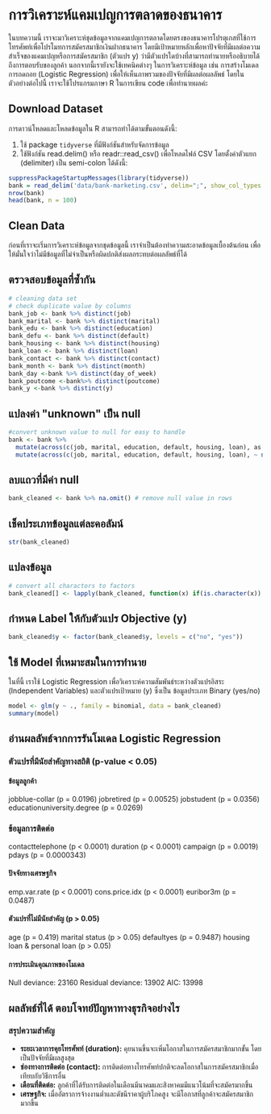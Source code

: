 # การวิเคราะห์แคมเปญการตลาดของธนาคาร

ในบทความนี้ เราจะมาวิเคราะห์ชุดข้อมูลจากแคมเปญการตลาดโดยตรงของธนาคารโปรตุเกสที่ใช้การโทรศัพท์เพื่อโปรโมทการสมัครสมาชิกเงินฝากธนาคาร โดยมีเป้าหมายหลักเพื่อหาปัจจัยที่มีผลต่อความสำเร็จของแคมเปญหรือการสมัครสมาชิก (ตัวแปร y) ว่ามีตัวแปรใดบ้างที่สามารถทำนายหรืออธิบายได้ถึงการตอบรับของลูกค้า นอกจากนี้เรายังจะใช้เทคนิคต่างๆ ในการวิเคราะห์ข้อมูล เช่น การสร้างโมเดลการถดถอย (Logistic Regression) เพื่อให้เห็นภาพรวมของปัจจัยที่มีผลต่อผลลัพธ์ โดยในตัวอย่างต่อไปนี้ เราจะใช้โปรแกรมภาษา R ในการเขียน code เพื่อทำนายผลค่ะ

## Download Dataset

การดาวน์โหลดและโหลดข้อมูลใน R สามารถทำได้ตามขั้นตอนดังนี้:

1. ใช้ package `tidyverse` ที่มีฟังก์ชันสำหรับจัดการข้อมูล
2. ใช้ฟังก์ชัน read.delim() หรือ readr::read_csv() เพื่อโหลดไฟล์ CSV โดยตั้งค่าตัวแยก (delimiter) เป็น semi-colon ได้ดังนี้:

```r
suppressPackageStartupMessages(library(tidyverse)) 
bank = read_delim('data/bank-marketing.csv', delim=";", show_col_types = FALSE)
nrow(bank)
head(bank, n = 100)
```
## **Clean Data**
ก่อนที่เราจะเริ่มการวิเคราะห์ข้อมูลจากชุดข้อมูลนี้ เราจำเป็นต้องทำความสะอาดข้อมูลเบื้องต้นก่อน เพื่อให้มั่นใจว่าไม่มีข้อมูลที่ไม่จำเป็นหรือผิดปกติส่งผลกระทบต่อผลลัพธ์ที่ได้

## **ตรวจสอบข้อมูลที่ซ้ำกัน**
```r
# cleaning data set
# check duplicate value by columns
bank_job <- bank %>% distinct(job)
bank_marital <- bank %>% distinct(marital)
bank_edu <- bank %>% distinct(education)
bank_defu <- bank %>% distinct(default)
bank_housing <- bank %>% distinct(housing)
bank_loan <- bank %>% distinct(loan)
bank_contact <- bank %>% distinct(contact)
bank_month <- bank %>% distinct(month)
bank_day <-bank %>% distinct(day_of_week)
bank_poutcome <-bank%>% distinct(poutcome)
bank_y <-bank %>% distinct(y)

```
## **แปลงค่า "unknown" เป็น null**
```r
#convert unknown value to null for easy to handle
bank <- bank %>%
  mutate(across(c(job, marital, education, default, housing, loan), as.character)) %>%
  mutate(across(c(job, marital, education, default, housing, loan), ~ na_if(., "unknown")))
```

## **ลบแถวที่มีค่า null**
```r
bank_cleaned <- bank %>% na.omit() # remove null value in rows
```

## **เช็คประเภทข้อมูลแต่ละคอลัมน์**
```r
str(bank_cleaned)
```

## แปลงข้อมูล
```r
# convert all charactors to factors
bank_cleaned[] <- lapply(bank_cleaned, function(x) if(is.character(x)) factor(x) else x)
```

## **กำหนด Label ให้กับตัวแปร Objective (y)**
```r
bank_cleaned$y <- factor(bank_cleaned$y, levels = c("no", "yes"))

```
## **ใช้ Model ที่เหมาะสมในการทำนาย**
ในที่นี้ เราใช้ Logistic Regression เพื่อวิเคราะห์ความสัมพันธ์ระหว่างตัวแปรอิสระ (Independent Variables) และตัวแปรเป้าหมาย (y) ซึ่งเป็น ข้อมูลประเภท Binary (yes/no)
```r
model <- glm(y ~ ., family = binomial, data = bank_cleaned)
summary(model)

```

## **อ่านผลลัพธ์จากการรันโมเดล Logistic Regression**
### ตัวแปรที่มีนัยสำคัญทางสถิติ (p-value < 0.05)
#### ข้อมูลลูกค้า
jobblue-collar (p = 0.0196)
jobretired (p = 0.00525)
jobstudent (p = 0.0356)
educationuniversity.degree (p = 0.0269)
### ข้อมูลการติดต่อ
contacttelephone (p < 0.0001)
duration (p < 0.0001)
campaign (p = 0.0019)
pdays (p = 0.0000343)
#### ปัจจัยทางเศรษฐกิจ
emp.var.rate (p < 0.0001)
cons.price.idx (p < 0.0001)
euribor3m (p = 0.0487)
#### ตัวแปรที่ไม่มีนัยสำคัญ (p > 0.05)
age (p = 0.419)
marital status (p > 0.05)
defaultyes (p = 0.9487)
housing loan & personal loan (p > 0.05)
#### การประเมินคุณภาพของโมเดล
Null deviance: 23160
Residual deviance: 13902
AIC: 13998

## ผลลัพธ์ที่ได้ ตอบโจทย์ปัญหาทางธุรกิจอย่างไร
### สรุปความสำคัญ
- **ระยะเวลาการคุยโทรศัพท์ (duration):** คุยนานขึ้นจะเพิ่มโอกาสในการสมัครสมาชิกมากขั้น โดยเป็นปัจจัยที่มีผลสูงสุด
- **ช่องทางการติดต่อ (contact):** การติดต่อทางโทรศัพท์ปกติจะลดโอกาสในการสมัครสมาชิกเมื่อเทียบกับวิธีการอื่น
- **เดือนที่ติดต่อ:** ลูกค้าที่ได้รับการติดต่อในเดือนมีนาคมและสิงหาคมมีแนวโน้มที่จะสมัครมากขึ้น
- **เศรษฐกิจ:** เมื่ออัตราการจ้างงานต่ำและดัชนีราคาผู้บริโภคสูง จะมีโอกาสที่ลูกค้าจะสมัครสมาชิกมากขึ้น



